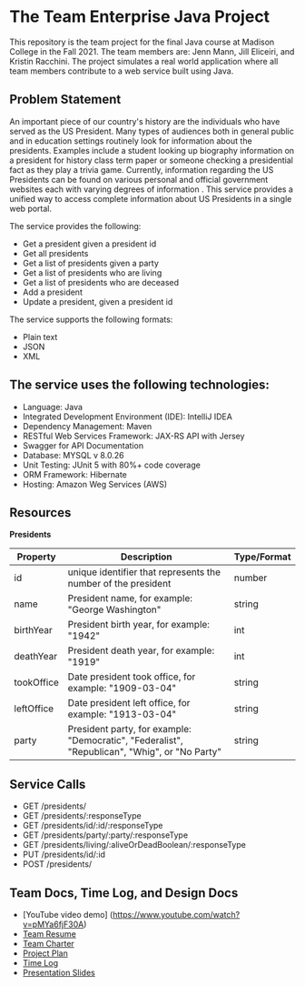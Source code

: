 # The Team Enterprise Java Project

This repository is the team project for the final Java course at Madison College in the Fall 2021. The team members are: Jenn Mann, Jill Eliceiri, and Kristin Racchini. The project simulates a real world application where all team members contribute to a web service built using Java.
## Problem Statement
An important piece of our country's history are the individuals who have served as the US President. Many types of audiences both in general public and in education settings routinely look for information about the presidents. Examples include a student looking up biography information on a president for history class term paper or someone checking a presidential fact as they play a trivia game.  Currently, information regarding the US Presidents can be found on various personal and official government websites each with varying degrees of information . This service provides a unified way to access complete information about US Presidents in a single web portal.  

The service provides the following:

* Get a president given a president id
* Get all presidents 
* Get a list of presidents given a party
* Get a list of presidents who are living
* Get a list of presidents who are deceased
* Add a president
* Update a president, given a president id 

The service supports the following formats: 

* Plain text
* JSON
* XML

## The service uses the following technologies:
* Language: Java  
* Integrated Development Environment (IDE): IntelliJ IDEA  
* Dependency Management: Maven  
* RESTful Web Services Framework: JAX-RS API with Jersey    
* Swagger for API Documentation    
* Database: MYSQL v 8.0.26  
* Unit Testing: JUnit 5 with 80%+ code coverage  
* ORM Framework: Hibernate    
* Hosting: Amazon Weg Services (AWS)  

## Resources
**Presidents**

| Property  | Description   |  Type/Format |
|---|---|---|
| id   | unique identifier that represents the number of the president | number  | 
| name  | President name, for example: "George Washington"  | string  |
| birthYear  | President birth year, for example: "1942"  | int  |
| deathYear  | President death year, for example: "1919"  | int  |
| tookOffice  | Date president took office, for example: "1909-03-04"  | string  |
| leftOffice  | Date president left office, for example: "1913-03-04"  | string  |
| party  | President party, for example: "Democratic", "Federalist", "Republican", "Whig", or "No Party"  | string  |

## Service Calls

* GET /presidents/
* GET /presidents/:responseType
* GET /presidents/id/:id/:responseType
* GET /presidents/party/:party/:responseType
* GET /presidents/living/:aliveOrDeadBoolean/:responseType
* PUT /presidents/id/:id
* POST /presidents/

## Team Docs, Time Log, and Design Docs
* [YouTube video demo] (https://www.youtube.com/watch?v=pMYa6fjF30A)
* [Team Resume](docs/TeamResume.md)
* [Team Charter](docs/TeamCharter.md)
* [Project Plan](docs/ProjectPlan.md)
* [Time Log](docs/TimeLog.md)
* [Presentation Slides](docs/PresidentsAPI-Presentation.pdf)
